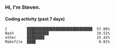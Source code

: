 ### Hi, I'm Steven.

#### Coding activity (past 7 days)
```
C         ▓▓▓▓▓▓▓▓▓▓▓▓▓▓▓▓▓▓▓▓▓▓▓▓▓▓▓▓▓▓  57.06%
Bash      ▓▓▓▓▓▓▓▓▓▓                      19.51%
other     ▓▓▓▓▓▓▓▓                        15.42%
Makefile  ▓▓▓▓                             8.01%
```
